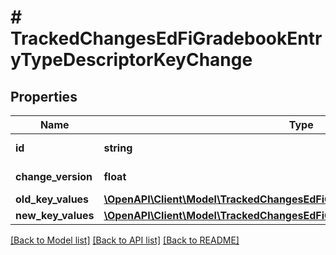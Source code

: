 # # TrackedChangesEdFiGradebookEntryTypeDescriptorKeyChange

## Properties

Name | Type | Description | Notes
------------ | ------------- | ------------- | -------------
**id** | **string** | Resource identifier | [optional]
**change_version** | **float** | Change version | [optional]
**old_key_values** | [**\OpenAPI\Client\Model\TrackedChangesEdFiGradebookEntryTypeDescriptorKey**](TrackedChangesEdFiGradebookEntryTypeDescriptorKey.md) |  | [optional]
**new_key_values** | [**\OpenAPI\Client\Model\TrackedChangesEdFiGradebookEntryTypeDescriptorKey**](TrackedChangesEdFiGradebookEntryTypeDescriptorKey.md) |  | [optional]

[[Back to Model list]](../../README.md#models) [[Back to API list]](../../README.md#endpoints) [[Back to README]](../../README.md)
